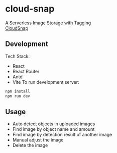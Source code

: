 # cloud-snap
A Serverless Image Storage with Tagging  
[CloudSnap](https://main.d1ecgjbj30kmsa.amplifyapp.com/)
## Development
Tech Stack:
- React
- React Router
- Antd
- Vite
To run development server:
```bash
npm install
npm run dev
```
## Usage
- Auto detect objects in uploaded images
- Find image by object name and amount
- Find image by detection result of another image
- Manual adjust the image
- Delete the image
